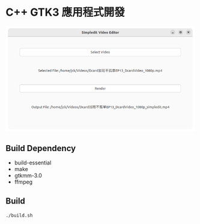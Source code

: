 # C++ GTK3 應用程式開發

![](./image/thumbnail.png)

## Build Dependency
- build-essential
- make
- gtkmm-3.0
- ffmpeg

## Build
```
./build.sh
```